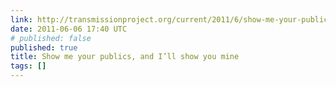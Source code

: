 ```yaml
---
link: http://transmissionproject.org/current/2011/6/show-me-your-publics-and-i%E2%80%99ll-show-you-mine
date: 2011-06-06 17:40 UTC
# published: false
published: true
title: Show me your publics, and I’ll show you mine
tags: []
---
```



